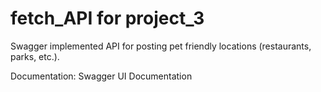 # fetch_API for project_3


Swagger implemented API for posting pet friendly locations (restaurants, parks, etc.).

Documentation: <a ref="https://cryptic-springs-20095.herokuapp.com/api-docs/">Swagger UI Documentation</a>
